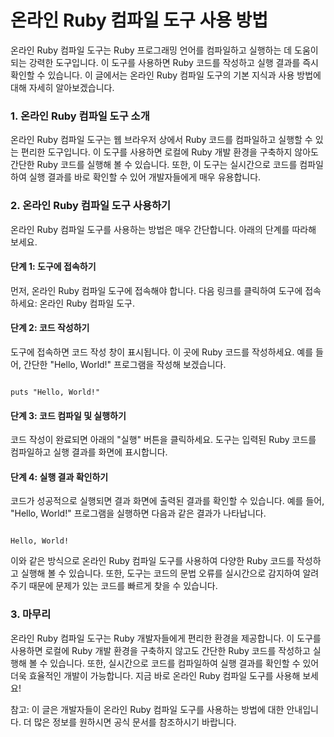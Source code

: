 온라인 Ruby 컴파일 도구 사용 방법
=====================

온라인 Ruby 컴파일 도구는 Ruby 프로그래밍 언어를 컴파일하고 실행하는 데 도움이 되는 강력한 도구입니다. 이 도구를 사용하면 Ruby 코드를 작성하고 실행 결과를 즉시 확인할 수 있습니다. 이 글에서는 온라인 Ruby 컴파일 도구의 기본 지식과 사용 방법에 대해 자세히 알아보겠습니다.

### 1. 온라인 Ruby 컴파일 도구 소개

온라인 Ruby 컴파일 도구는 웹 브라우저 상에서 Ruby 코드를 컴파일하고 실행할 수 있는 편리한 도구입니다. 이 도구를 사용하면 로컬에 Ruby 개발 환경을 구축하지 않아도 간단한 Ruby 코드를 실행해 볼 수 있습니다. 또한, 이 도구는 실시간으로 코드를 컴파일하여 실행 결과를 바로 확인할 수 있어 개발자들에게 매우 유용합니다.

### 2. 온라인 Ruby 컴파일 도구 사용하기

온라인 Ruby 컴파일 도구를 사용하는 방법은 매우 간단합니다. 아래의 단계를 따라해 보세요.

#### 단계 1: 도구에 접속하기

먼저, 온라인 Ruby 컴파일 도구에 접속해야 합니다. 다음 링크를 클릭하여 도구에 접속하세요: 온라인 Ruby 컴파일 도구.

#### 단계 2: 코드 작성하기

도구에 접속하면 코드 작성 창이 표시됩니다. 이 곳에 Ruby 코드를 작성하세요. 예를 들어, 간단한 "Hello, World!" 프로그램을 작성해 보겠습니다.

```

puts "Hello, World!"

```

#### 단계 3: 코드 컴파일 및 실행하기

코드 작성이 완료되면 아래의 "실행" 버튼을 클릭하세요. 도구는 입력된 Ruby 코드를 컴파일하고 실행 결과를 화면에 표시합니다.

#### 단계 4: 실행 결과 확인하기

코드가 성공적으로 실행되면 결과 화면에 출력된 결과를 확인할 수 있습니다. 예를 들어, "Hello, World!" 프로그램을 실행하면 다음과 같은 결과가 나타납니다.

```

Hello, World!

```

이와 같은 방식으로 온라인 Ruby 컴파일 도구를 사용하여 다양한 Ruby 코드를 작성하고 실행해 볼 수 있습니다. 또한, 도구는 코드의 문법 오류를 실시간으로 감지하여 알려주기 때문에 문제가 있는 코드를 빠르게 찾을 수 있습니다.

### 3. 마무리

온라인 Ruby 컴파일 도구는 Ruby 개발자들에게 편리한 환경을 제공합니다. 이 도구를 사용하면 로컬에 Ruby 개발 환경을 구축하지 않고도 간단한 Ruby 코드를 작성하고 실행해 볼 수 있습니다. 또한, 실시간으로 코드를 컴파일하여 실행 결과를 확인할 수 있어 더욱 효율적인 개발이 가능합니다. 지금 바로 온라인 Ruby 컴파일 도구를 사용해 보세요!

참고: 이 글은 개발자들이 온라인 Ruby 컴파일 도구를 사용하는 방법에 대한 안내입니다. 더 많은 정보를 원하시면 공식 문서를 참조하시기 바랍니다.